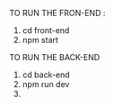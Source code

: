 TO RUN THE FRON-END :
1. cd front-end
2. npm start

TO RUN THE BACK-END
1. cd back-end
2. npm run dev
3. 
